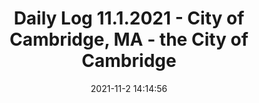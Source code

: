 ---
"title": "Daily Log 11.1.2021 - City of Cambridge, MA - the City of Cambridge"
"date": "2021-11-2 14:14:56"
"feed_name": "GOOGLENEWSCONSTRUCTION"
"feed_website": "https://news.google.com/search?q=construction%2Bincident&hl=en-US&gl=US&ceid=US:en"
"feed_rss": "https://news.google.com/rss/search?q=construction%2Bincident&hl=en-US&gl=US&ceid=US:en"
"link": "https://www.cambridgema.gov/News/detail?path=%2Fsitecore%2Fcontent%2Fhome%2Fcpd%2Fnewsandalerts%2Farchives%2F2021%2F11%2F11012021"
"source": "{'href': 'https://www.cambridgema.gov', 'title': 'the City of Cambridge'}"
"file": "_posts/2021-1-1-7175ee3f9e7058e8319c9d6842667b5a5bb97f04.md"
"accident": "0"
"drilling": "0"
"dead": "0"
"injured": "0"
"arrested": "0"
"place": "unknown place"
"where": "unknown site"
"causes": "unknown"
"place_uri": "unknown place"
---